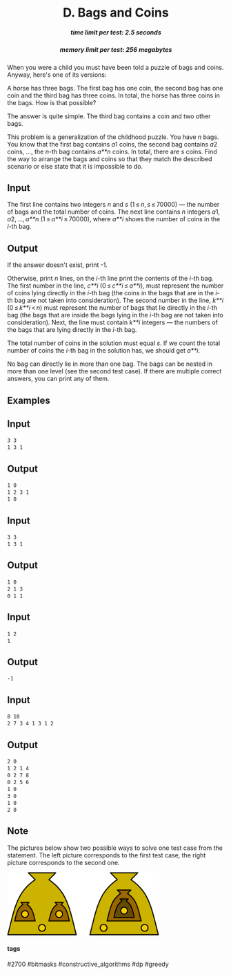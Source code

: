 <h1 style='text-align: center;'> D. Bags and Coins</h1>

<h5 style='text-align: center;'>time limit per test: 2.5 seconds</h5>
<h5 style='text-align: center;'>memory limit per test: 256 megabytes</h5>

When you were a child you must have been told a puzzle of bags and coins. Anyway, here's one of its versions: 

A horse has three bags. The first bag has one coin, the second bag has one coin and the third bag has three coins. In total, the horse has three coins in the bags. How is that possible? 

The answer is quite simple. The third bag contains a coin and two other bags. 

This problem is a generalization of the childhood puzzle. You have *n* bags. You know that the first bag contains *a*1 coins, the second bag contains *a*2 coins, ..., the *n*-th bag contains *a**n* coins. In total, there are *s* coins. Find the way to arrange the bags and coins so that they match the described scenario or else state that it is impossible to do.

## Input

The first line contains two integers *n* and *s* (1 ≤ *n*, *s* ≤ 70000) — the number of bags and the total number of coins. The next line contains *n* integers *a*1, *a*2, ..., *a**n* (1 ≤ *a**i* ≤ 70000), where *a**i* shows the number of coins in the *i*-th bag.

## Output

If the answer doesn't exist, print -1. 

Otherwise, print *n* lines, on the *i*-th line print the contents of the *i*-th bag. The first number in the line, *c**i* (0 ≤ *c**i* ≤ *a**i*), must represent the number of coins lying directly in the *i*-th bag (the coins in the bags that are in the *i*-th bag are not taken into consideration). The second number in the line, *k**i* (0 ≤ *k**i* < *n*) must represent the number of bags that lie directly in the *i*-th bag (the bags that are inside the bags lying in the *i*-th bag are not taken into consideration). Next, the line must contain *k**i* integers — the numbers of the bags that are lying directly in the *i*-th bag.

The total number of coins in the solution must equal *s*. If we count the total number of coins the *i*-th bag in the solution has, we should get *a**i*. 

No bag can directly lie in more than one bag. The bags can be nested in more than one level (see the second test case). If there are multiple correct answers, you can print any of them.

## Examples

## Input


```
3 3  
1 3 1  

```
## Output


```
1 0  
1 2 3 1  
1 0  

```
## Input


```
3 3  
1 3 1  

```
## Output


```
1 0  
2 1 3  
0 1 1  

```
## Input


```
1 2  
1  

```
## Output


```
-1  

```
## Input


```
8 10  
2 7 3 4 1 3 1 2  

```
## Output


```
2 0  
1 2 1 4  
0 2 7 8  
0 2 5 6  
1 0  
3 0  
1 0  
2 0  

```
## Note

The pictures below show two possible ways to solve one test case from the statement. The left picture corresponds to the first test case, the right picture corresponds to the second one.

 ![](images/7cff2ea9e29b147645657d9f20592a38b94cf3c4.png) 

#### tags 

#2700 #bitmasks #constructive_algorithms #dp #greedy 